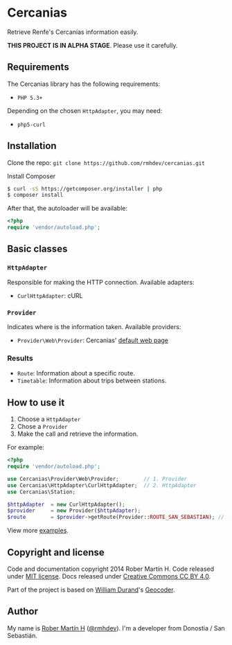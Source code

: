 # Cercanias

Retrieve Renfe's Cercanías information easily.

**THIS PROJECT IS IN ALPHA STAGE**. Please use it carefully.

## Requirements

The Cercanias library has the following requirements:

- `PHP 5.3+`

Depending on the chosen `HttpAdapter`, you may need:

- `php5-curl`

## Installation

Clone the repo: `git clone https://github.com/rmhdev/cercanias.git`

Install Composer

``` bash
$ curl -sS https://getcomposer.org/installer | php
$ composer install
```

After that, the autoloader will be available:

``` php
<?php
require 'vendor/autoload.php';
```

## Basic classes

### `HttpAdapter`

Responsible for making the HTTP connection. Available adapters:

- `CurlHttpAdapter`: cURL

### `Provider`

Indicates where is the information taken. Available providers:

- `Provider\Web\Provider`: Cercanias' [default web page]

### Results

- `Route`: Information about a specific route.
- `Timetable`: Information about trips between stations.

## How to use it

1. Choose a `HttpAdapter`
2. Chose a `Provider`
3. Make the call and retrieve the information.

For example:

``` php
<?php
require 'vendor/autoload.php';

use Cercanias\Provider\Web\Provider;        // 1. Provider
use Cercanias\HttpAdapter\CurlHttpAdapter;  // 2. HttpAdapter
use Cercanias\Station;

$httpAdapter  = new CurlHttpAdapter();
$provider     = new Provider($httpAdapter);
$route        = $provider->getRoute(Provider::ROUTE_SAN_SEBASTIAN); // 3. Call
```

View more [examples](examples).

## Copyright and license

Code and documentation copyright 2014 Rober Martín H.
Code released under [MIT license](LICENSE).
Docs released under [Creative Commons CC BY 4.0][].

Part of the project is based on [William Durand]'s [Geocoder][].

## Author

My name is [Rober Martín H][] ([@rmhdev][]). I'm a developer from Donostia / San Sebastián.

[default web page]: http://www.renfe.com/viajeros/cercanias/
[Creative Commons CC BY 4.0]: http://creativecommons.org/licenses/by/4.0/
[William Durand]: http://williamdurand.fr/
[Geocoder]: https://github.com/geocoder-php/Geocoder
[Rober Martín H]: http://rmhdev.net/
[@rmhdev]: http://twitter.com/rmhdev
